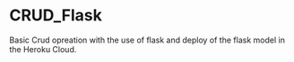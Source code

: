 # CRUD_Flask
Basic Crud opreation with the use of flask and deploy of the flask model in the Heroku Cloud.
